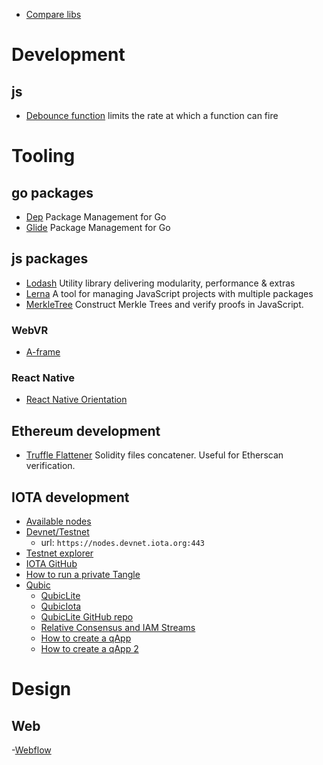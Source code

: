 - [Compare libs](libhunt.com)

# Development

## js

- [Debounce function](https://davidwalsh.name/javascript-debounce-function) limits the rate at which a function can fire

# Tooling

## go packages

- [Dep](https://github.com/golang/dep) Package Management for Go
- [Glide](https://glide.sh/) Package Management for Go

## js packages

- [Lodash](https://lodash.com/) Utility library delivering modularity, performance & extras
- [Lerna](https://lernajs.io/) A tool for managing JavaScript projects with multiple packages
- [MerkleTree](https://merkletree.js.org/) Construct Merkle Trees and verify proofs in JavaScript.


### WebVR
- [A-frame](https://aframe.io)

### React Native

- [React Native Orientation](https://www.npmjs.com/package/react-native-orientation)

## Ethereum development

- [Truffle Flattener](https://github.com/nomiclabs/truffle-flattener) Solidity files concatener. Useful for Etherscan verification.

## IOTA development

- [Available nodes](https://iota.dance/)
- [Devnet/Testnet](https://nodes.devnet.iota.org:443)
  - url: `https://nodes.devnet.iota.org:443`
- [Testnet explorer](https://devnet.thetangle.org/)
- [IOTA GitHub](https://github.com/iotaledger)
- [How to run a private Tangle](https://github.com/iotaledger/compass/blob/master/docs/HOWTO_private_tangle.md)
- [Qubic](https://qubic.iota.org/)
  - [QubicLite](http://qubiclite.org/)
  - [QubicIota](https://qubiota.com/)
  - [QubicLite GitHub repo](https://github.com/qubiclite)
  - [Relative Consensus and IAM Streams](https://medium.com/@micro_hash/qubic-lite-explained-an-introduction-to-relative-consensus-and-iam-streams-523a780f7784)
  - [How to create a qApp](http://qame.org/create)
  - [How to create a qApp 2](https://ecosystem.iota.org/tutorials/how-to-create-your-own-qapp-with-qubiclite)

# Design

## Web

-[Webflow](webflow.com)
